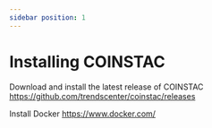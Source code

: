 ```yaml
---
sidebar position: 1
---
```


# Installing COINSTAC
Download and install the latest release of COINSTAC https://github.com/trendscenter/coinstac/releases

Install Docker https://www.docker.com/
